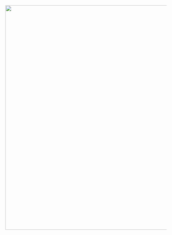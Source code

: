<img src="https://github.com/Shweta2003/resume-builder_/assets/65994349/0b1f3f41-6c58-42c0-b226-ff01fd33ef73" width = 700/>
